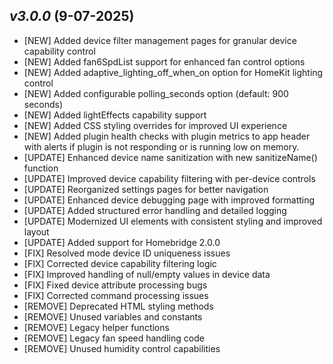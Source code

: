 ## _**v3.0.0**_ (9-07-2025)

- [NEW] Added device filter management pages for granular device capability control
- [NEW] Added fan6SpdList support for enhanced fan control options
- [NEW] Added adaptive_lighting_off_when_on option for HomeKit lighting control
- [NEW] Added configurable polling_seconds option (default: 900 seconds)
- [NEW] Added lightEffects capability support
- [NEW] Added CSS styling overrides for improved UI experience
- [NEW] Added plugin health checks with plugin metrics to app header with alerts if plugin is not responding or is running low on memory.
- [UPDATE] Enhanced device name sanitization with new sanitizeName() function
- [UPDATE] Improved device capability filtering with per-device controls
- [UPDATE] Reorganized settings pages for better navigation
- [UPDATE] Enhanced device debugging page with improved formatting
- [UPDATE] Added structured error handling and detailed logging
- [UPDATE] Modernized UI elements with consistent styling and improved layout
- [UPDATE] Added support for Homebridge 2.0.0
- [FIX] Resolved mode device ID uniqueness issues
- [FIX] Corrected device capability filtering logic
- [FIX] Improved handling of null/empty values in device data
- [FIX] Fixed device attribute processing bugs
- [FIX] Corrected command processing issues
- [REMOVE] Deprecated HTML styling methods
- [REMOVE] Unused variables and constants
- [REMOVE] Legacy helper functions
- [REMOVE] Legacy fan speed handling code
- [REMOVE] Unused humidity control capabilities


